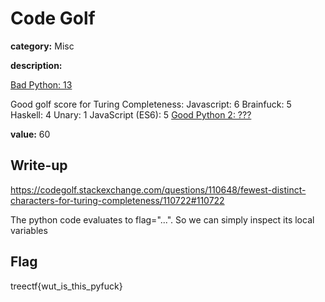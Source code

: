 # Code Golf

**category:** Misc

**description:**

[Bad Python: 13](https://github.com/wanqizhu/pyfuck)

Good golf score for Turing Completeness:
  Javascript: 6
  Brainfuck: 5
  Haskell: 4
  Unary: 1
  JavaScript (ES6): 5
  [Good Python 2: ???](exc="%\n)
        

**value:** 60


## Write-up
https://codegolf.stackexchange.com/questions/110648/fewest-distinct-characters-for-turing-completeness/110722#110722

The python code evaluates to flag="...". So we can simply inspect its local variables


## Flag

treectf{wut_is_this_pyfuck}